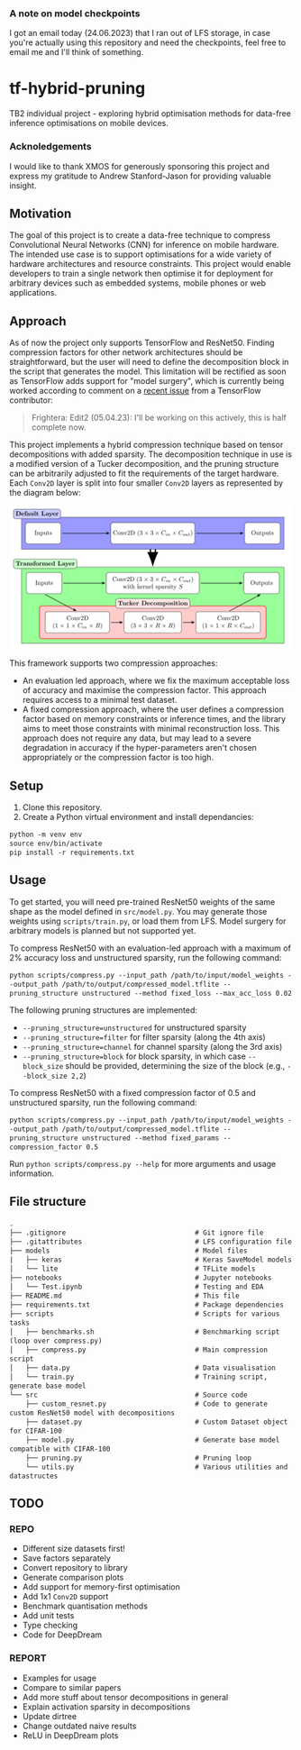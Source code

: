 ### A note on model checkpoints

I got an email today (24.06.2023) that I ran out of LFS storage, in case you're actually using this repository and need the checkpoints, feel free to email me and I'll think of something.

# tf-hybrid-pruning

TB2 individual project - exploring hybrid optimisation methods for data-free inference optimisations on mobile devices.

### Acknoledgements

I would like to thank XMOS for generously sponsoring this project and express my gratitude to Andrew Stanford-Jason for providing valuable insight.

## Motivation

The goal of this project is to create a data-free technique to compress Convolutional Neural Networks (CNN) for inference on mobile hardware. The intended use case is to support optimisations for a wide variety of hardware architectures and resource constraints. This project would enable developers to train a single network then optimise it for deployment for arbitrary devices such as embedded systems, mobile phones or web applications.

## Approach

As of now the project only supports TensorFlow and ResNet50. Finding compression factors for other network architectures should be straightforward, but the user will need to define the decomposition block in the script that generates the model. This limitation will be rectified as soon as TensorFlow adds support for "model surgery", which is currently being worked according to comment on a [recent issue](https://github.com/keras-team/keras/issues/17569) from a TensorFlow contributor:

> Frightera: Edit2 (05.04.23): I'll be working on this actively, this is half complete now.

This project implements a hybrid compression technique based on tensor decompositions with added sparsity. The decomposition technique in use is a modified version of a Tucker decomposition, and the pruning structure can be arbitrarily adjusted to fit the requirements of the target hardware. Each `Conv2D` layer is split into four smaller `Conv2D` layers as represented by the diagram below:

![Decomposition Diagram](images/decomposition_diagram.png)

This framework supports two compression approaches:

- An evaluation led approach, where we fix the maximum acceptable loss of accuracy and maximise the compression factor. This approach requires access to a minimal test dataset.
- A fixed compression approach, where the user defines a compression factor based on memory constraints or inference times, and the library aims to meet those constraints with minimal reconstruction loss. This approach does not require any data, but may lead to a severe degradation in accuracy if the hyper-parameters aren't chosen appropriately or the compression factor is too high.

## Setup

1. Clone this repository.
2. Create a Python virtual environment and install dependancies:

```
python -m venv env
source env/bin/activate
pip install -r requirements.txt
```

## Usage

To get started, you will need pre-trained ResNet50 weights of the same shape as the model defined in `src/model.py`. You may generate those weights using `scripts/train.py`, or load them from LFS. Model surgery for arbitrary models is planned but not supported yet.

To compress ResNet50 with an evaluation-led approach with a maximum of 2% accuracy loss and unstructured sparsity, run the following command:

```
python scripts/compress.py --input_path /path/to/input/model_weights --output_path /path/to/output/compressed_model.tflite --pruning_structure unstructured --method fixed_loss --max_acc_loss 0.02
```

The following pruning structures are implemented:

- `--pruning_structure=unstructured` for unstructured sparsity
- `--pruning_structure=filter` for filter sparsity (along the 4th axis)
- `--pruning_structure=channel` for channel sparsity (along the 3rd axis)
- `--pruning_structure=block` for block sparsity, in which case `--block_size` should be provided, determining the size of the block (e.g., `--block_size 2,2`)

To compress ResNet50 with a fixed compression factor of 0.5 and unstructured sparsity, run the following command:

```
python scripts/compress.py --input_path /path/to/input/model_weights --output_path /path/to/output/compressed_model.tflite --pruning_structure unstructured --method fixed_params --compression_factor 0.5
```

Run `python scripts/compress.py --help` for more arguments and usage information.

## File structure

>

    .
    ├── .gitignore                                # Git ignore file
    ├── .gitattributes                            # LFS configuration file
    ├── models                                    # Model files
    |   ├── keras                                 # Keras SaveModel models
    │   └── lite                                  # TFLite models
    ├── notebooks                                 # Jupyter notebooks
    │   └── Test.ipynb                            # Testing and EDA
    ├── README.md                                 # This file
    ├── requirements.txt                          # Package dependencies
    ├── scripts                                   # Scripts for various tasks
    │   ├── benchmarks.sh                         # Benchmarking script (loop over compress.py)
    │   ├── compress.py                           # Main compression script
    │   ├── data.py                               # Data visualisation
    │   └── train.py                              # Training script, generate base model
    └── src                                       # Source code
        ├── custom_resnet.py                      # Code to generate custom ResNet50 model with decompositions
        ├── dataset.py                            # Custom Dataset object for CIFAR-100
        ├── model.py                              # Generate base model compatible with CIFAR-100
        ├── pruning.py                            # Pruning loop
        └── utils.py                              # Various utilities and datastructes

>

## TODO

### REPO

- Different size datasets first!
- Save factors separately
- Convert repository to library
- Generate comparison plots
- Add support for memory-first optimisation
- Add 1x1 `Conv2D` support
- Benchmark quantisation methods
- Add unit tests
- Type checking
- Code for DeepDream

### REPORT

- Examples for usage
- Compare to similar papers
- Add more stuff about tensor decompositions in general
- Explain activation sparsity in decompositions
- Update dirtree
- Change outdated naive results
- ReLU in DeepDream plots
